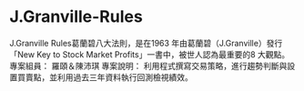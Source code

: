 # J.Granville-Rules
J.Granville Rules葛蘭碧八大法則，是在1963 年由葛蘭碧（J.Granville）發行「New Key to Stock Market Profits」一書中，被世人認為最重要的8 大觀點。
專案組員：
羅頤＆陳沛琪
專案說明：
利用程式撰寫交易策略，進行趨勢判斷與設置買賣點，並利用過去三年資料執行回測檢視績效。
